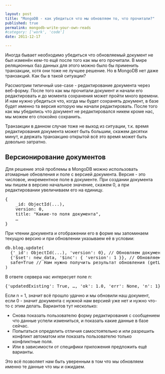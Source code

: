 ```yaml
---

layout: post
title: "MongoDB - как убедиться что мы обновляем то, что прочитали?"
published: true
permalink: mongodb-write-your-own-reads
#category: ['work', 'code']
date: 2011-12-17

---
```


Иногда бывает необходимо убедиться что обновляемый документ не был изменён кем-то ещё после того как мы его прочитали. В мире реляционных баз данных для этого можно было бы применить транзакции, хотя они тоже не лучшее решение. Но в MongoDB нет даже транзакций. Как бы в такой ситуации?

Рассмотрим типичный use-case - редактирование документа через веб-форму. 
После того как мы прочитали документ и начали его редактировать и до момента сохранения может пройти много времени. И нам нужно убедиться что, когда мы будет сохранять документ, в базе будет именно та версия которую мы начали редактировать. После того как мы убедились что документ не редактировался никем кроме нас, мы можем его спокойно сохранить.

Транзакции в данном случае тоже не выход из ситуации, т.к. время редактирования документа может быть большим, скажем десятки минут, и держать транзакцию открытой всё это время может быть довольно затратно.

## Версионирование документов

Для решение этой проблемы в MongoDB можно использовать атомарные обновления и поле с версией документа.
Версия - это числовое, инкрементное поле в документе. При создании документа мы пишем в версию начальное значение, скажем 0, а при редактировании увеличиваем его на единицу.

<pre class="brush:js">
{
	_id: ObjectId(...),
	version: 0,
	title: "Какие-то поля документа",
	…
}
</pre>

При чтении документа и отображении его в форме мы запоминаем текущую версию и при обновлении указываем её в условии:

<pre class="brush:js">
db.blog.update(
  {'_id': ObjectId(...), 'version': 0}, // Обновляем документ по _id и версии которую мы ожидаем
  {'$set': new_data, '$inc': { 'version': 1 }}, // Обновляем данные и увеличиваем версию
  safe=True // Нам нужно получить результат обновления (getLastError)
)
</pre>

В ответе сервера нас интересует поле *n*:
<pre class="brush:js">
{'updatedExisting': True, …, 'ok': 1.0, 'err': None, 'n': 1}
</pre>

Если n = 1, значит всё прошло удачно и мы обновили наш документ, если 0 - значит документа с нужной нам версией уже нет и нужно что-то с этим делать. Вариантов тут несколько:

* Снова показать пользователю форму редактирования с сообщением что данные успели измениться, и показать какие данные в базе сейчас.
* Попытаться определить отличия самостоятельно и или разрешить конфликт автоматом или показать пользователю только конфликтные поля.
* Или в зависимости от специфики приложения предложить ещё варианты. 

Это всё позволяет нам быть уверенным в том что мы обновляем именно те данные что мы и ожидаем.